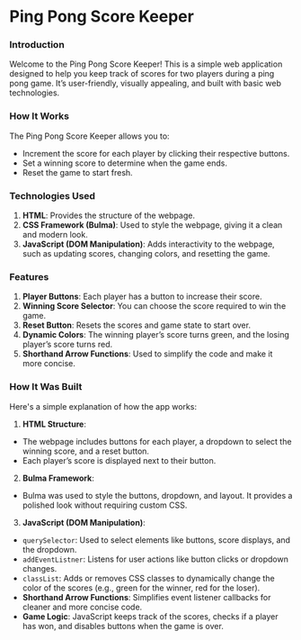 # Ping Pong Score Keeper

### Introduction
Welcome to the Ping Pong Score Keeper! This is a simple web application designed to help you keep track of scores for two players during a ping pong game. It’s user-friendly, visually appealing, and built with basic web technologies.

### How It Works
The Ping Pong Score Keeper allows you to:

- Increment the score for each player by clicking their respective buttons.
- Set a winning score to determine when the game ends.
- Reset the game to start fresh.

### Technologies Used
1. **HTML**: Provides the structure of the webpage.
2. **CSS Framework (Bulma)**: Used to style the webpage, giving it a clean and modern look.
3. **JavaScript (DOM Manipulation)**: Adds interactivity to the webpage, such as updating scores, changing colors, and resetting the game.

### Features
1. **Player Buttons**: Each player has a button to increase their score.
2. **Winning Score Selector**: You can choose the score required to win the game.
3. **Reset Button**: Resets the scores and game state to start over.
4. **Dynamic Colors**: The winning player’s score turns green, and the losing player’s score turns red.
5. **Shorthand Arrow Functions**: Used to simplify the code and make it more concise.

### How It Was Built
Here's a simple explanation of how the app works:
1. **HTML Structure**:
- The webpage includes buttons for each player, a dropdown to select the winning score, and a reset button.
- Each player’s score is displayed next to their button.
2. **Bulma Framework**:
- Bulma was used to style the buttons, dropdown, and layout. It provides a polished look without requiring custom CSS.
3. **JavaScript (DOM Manipulation)**:
- `querySelector`: Used to select elements like buttons, score displays, and the dropdown.
- `addEventListner`: Listens for user actions like button clicks or dropdown changes.
- `classList`: Adds or removes CSS classes to dynamically change the color of the scores (e.g., green for the winner, red for the loser).
- **Shorthand Arrow Functions**: Simplifies event listener callbacks for cleaner and more concise code.
- **Game Logic**: JavaScript keeps track of the scores, checks if a player has won, and disables buttons when the game is over.

